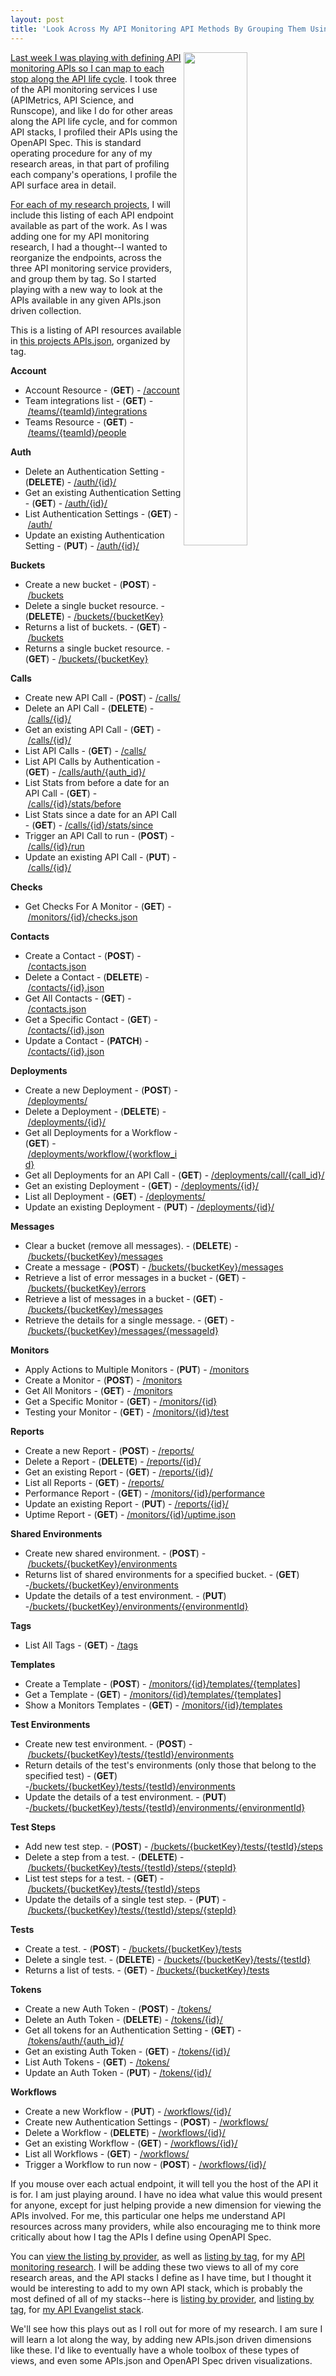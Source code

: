 ```yaml
---
layout: post
title: 'Look Across My API Monitoring API Methods By Grouping Them Using Tag'
---
```

<p><img src="http://kinlane-productions.s3.amazonaws.com/api-evangelist-site/blog/api-monitoring-tag-cloud.png" alt="" width="45%" align="right" /></p>
<p><a href="http://apievangelist.com/2015/12/16/defining-api-monitoring-apis-so-i-can-map-to-each-stop-along-the-api-life-cycle/">Last week I was playing with&nbsp;defining API monitoring APIs so I can map to each stop along the API life cycle</a>. I took three of the API monitoring services I use (APIMetrics, API Science, and Runscope), and like I do for other areas along the API life cycle, and for common API stacks, I profiled their APIs using the OpenAPI Spec. This is standard operating procedure for any of my research areas, in that part of profiling each company's operations, I profile the API surface area in detail.</p>
<p><a href="http://apievangelist.com/">For each of my research projects</a>, I will include this listing of each API endpoint available as part of the work. As I was adding one for my API monitoring research, I had a thought--I wanted to reorganize the endpoints, across the three API monitoring service providers, and group them by tag. So I started playing with a new way to look at the APIs available in any given APIs.json driven collection.</p>
<p>This is a listing of API resources available in&nbsp;<a href="http://monitoring.apievangelist.com/apis.json">this projects APIs.json</a>, organized by tag.</p>
<div id="jsonBrowser">
<p><strong>Account</strong></p>
<ul id="account">
<li>Account Resource - (<strong>GET</strong>) -&nbsp;<a title="api.runscope.com" href="http://monitoring.apievangelist.com/apisjson/bytag.html">/account</a></li>
<li>Team integrations list - (<strong>GET</strong>) -&nbsp;<a title="api.runscope.com" href="http://monitoring.apievangelist.com/apisjson/bytag.html">/teams/{teamId}/integrations</a></li>
<li>Teams Resource - (<strong>GET</strong>) -&nbsp;<a title="api.runscope.com" href="http://monitoring.apievangelist.com/apisjson/bytag.html">/teams/{teamId}/people</a></li>
</ul>
<p><strong>Auth</strong></p>
<ul id="auth">
<li>Delete an Authentication Setting - (<strong>DELETE</strong>) -&nbsp;<a title="client.apimetrics.io" href="http://monitoring.apievangelist.com/apisjson/bytag.html">/auth/{id}/</a></li>
<li>Get an existing Authentication Setting - (<strong>GET</strong>) -&nbsp;<a title="client.apimetrics.io" href="http://monitoring.apievangelist.com/apisjson/bytag.html">/auth/{id}/</a></li>
<li>List Authentication Settings - (<strong>GET</strong>) -&nbsp;<a title="client.apimetrics.io" href="http://monitoring.apievangelist.com/apisjson/bytag.html">/auth/</a></li>
<li>Update an existing Authentication Setting - (<strong>PUT</strong>) -&nbsp;<a title="client.apimetrics.io" href="http://monitoring.apievangelist.com/apisjson/bytag.html">/auth/{id}/</a></li>
</ul>
<p><strong>Buckets</strong></p>
<ul id="buckets">
<li>Create a new bucket - (<strong>POST</strong>) -&nbsp;<a title="api.runscope.com" href="http://monitoring.apievangelist.com/apisjson/bytag.html">/buckets</a></li>
<li>Delete a single bucket resource. - (<strong>DELETE</strong>) -&nbsp;<a title="api.runscope.com" href="http://monitoring.apievangelist.com/apisjson/bytag.html">/buckets/{bucketKey}</a></li>
<li>Returns a list of buckets. - (<strong>GET</strong>) -&nbsp;<a title="api.runscope.com" href="http://monitoring.apievangelist.com/apisjson/bytag.html">/buckets</a></li>
<li>Returns a single bucket resource. - (<strong>GET</strong>) -&nbsp;<a title="api.runscope.com" href="http://monitoring.apievangelist.com/apisjson/bytag.html">/buckets/{bucketKey}</a></li>
</ul>
<p><strong>Calls</strong></p>
<ul id="calls">
<li>Create new API Call - (<strong>POST</strong>) -&nbsp;<a title="client.apimetrics.io" href="http://monitoring.apievangelist.com/apisjson/bytag.html">/calls/</a></li>
<li>Delete an API Call - (<strong>DELETE</strong>) -&nbsp;<a title="client.apimetrics.io" href="http://monitoring.apievangelist.com/apisjson/bytag.html">/calls/{id}/</a></li>
<li>Get an existing API Call - (<strong>GET</strong>) -&nbsp;<a title="client.apimetrics.io" href="http://monitoring.apievangelist.com/apisjson/bytag.html">/calls/{id}/</a></li>
<li>List API Calls - (<strong>GET</strong>) -&nbsp;<a title="client.apimetrics.io" href="http://monitoring.apievangelist.com/apisjson/bytag.html">/calls/</a></li>
<li>List API Calls by Authentication - (<strong>GET</strong>) -&nbsp;<a title="client.apimetrics.io" href="http://monitoring.apievangelist.com/apisjson/bytag.html">/calls/auth/{auth_id}/</a></li>
<li>List Stats from before a date for an API Call - (<strong>GET</strong>) -&nbsp;<a title="client.apimetrics.io" href="http://monitoring.apievangelist.com/apisjson/bytag.html">/calls/{id}/stats/before</a></li>
<li>List Stats since a date for an API Call - (<strong>GET</strong>) -&nbsp;<a title="client.apimetrics.io" href="http://monitoring.apievangelist.com/apisjson/bytag.html">/calls/{id}/stats/since</a></li>
<li>Trigger an API Call to run - (<strong>POST</strong>) -&nbsp;<a title="client.apimetrics.io" href="http://monitoring.apievangelist.com/apisjson/bytag.html">/calls/{id}/run</a></li>
<li>Update an existing API Call - (<strong>PUT</strong>) -&nbsp;<a title="client.apimetrics.io" href="http://monitoring.apievangelist.com/apisjson/bytag.html">/calls/{id}/</a></li>
</ul>
<p><strong>Checks</strong></p>
<ul id="checks">
<li>Get Checks For A Monitor - (<strong>GET</strong>) -&nbsp;<a title="api.apiscience.com" href="http://monitoring.apievangelist.com/apisjson/bytag.html">/monitors/{id}/checks.json</a></li>
</ul>
<p><strong>Contacts</strong></p>
<ul id="contacts">
<li>Create a Contact - (<strong>POST</strong>) -&nbsp;<a title="api.apiscience.com" href="http://monitoring.apievangelist.com/apisjson/bytag.html">/contacts.json</a></li>
<li>Delete a Contact - (<strong>DELETE</strong>) -&nbsp;<a title="api.apiscience.com" href="http://monitoring.apievangelist.com/apisjson/bytag.html">/contacts/{id}.json</a></li>
<li>Get All Contacts - (<strong>GET</strong>) -&nbsp;<a title="api.apiscience.com" href="http://monitoring.apievangelist.com/apisjson/bytag.html">/contacts.json</a></li>
<li>Get a Specific Contact - (<strong>GET</strong>) -&nbsp;<a title="api.apiscience.com" href="http://monitoring.apievangelist.com/apisjson/bytag.html">/contacts/{id}.json</a></li>
<li>Update a Contact - (<strong>PATCH</strong>) -&nbsp;<a title="api.apiscience.com" href="http://monitoring.apievangelist.com/apisjson/bytag.html">/contacts/{id}.json</a></li>
</ul>
<p><strong>Deployments</strong></p>
<ul id="deployments">
<li>Create a new Deployment - (<strong>POST</strong>) -&nbsp;<a title="client.apimetrics.io" href="http://monitoring.apievangelist.com/apisjson/bytag.html">/deployments/</a></li>
<li>Delete a Deployment - (<strong>DELETE</strong>) -&nbsp;<a title="client.apimetrics.io" href="http://monitoring.apievangelist.com/apisjson/bytag.html">/deployments/{id}/</a></li>
<li>Get all Deployments for a Workflow - (<strong>GET</strong>) -&nbsp;<a title="client.apimetrics.io" href="http://monitoring.apievangelist.com/apisjson/bytag.html">/deployments/workflow/{workflow_id}</a></li>
<li>Get all Deployments for an API Call - (<strong>GET</strong>) -&nbsp;<a title="client.apimetrics.io" href="http://monitoring.apievangelist.com/apisjson/bytag.html">/deployments/call/{call_id}/</a></li>
<li>Get an existing Deployment - (<strong>GET</strong>) -&nbsp;<a title="client.apimetrics.io" href="http://monitoring.apievangelist.com/apisjson/bytag.html">/deployments/{id}/</a></li>
<li>List all Deployment - (<strong>GET</strong>) -&nbsp;<a title="client.apimetrics.io" href="http://monitoring.apievangelist.com/apisjson/bytag.html">/deployments/</a></li>
<li>Update an existing Deployment - (<strong>PUT</strong>) -&nbsp;<a title="client.apimetrics.io" href="http://monitoring.apievangelist.com/apisjson/bytag.html">/deployments/{id}/</a></li>
</ul>
<p><strong>Messages</strong></p>
<ul id="messages">
<li>Clear a bucket (remove all messages). - (<strong>DELETE</strong>) -&nbsp;<a title="api.runscope.com" href="http://monitoring.apievangelist.com/apisjson/bytag.html">/buckets/{bucketKey}/messages</a></li>
<li>Create a message - (<strong>POST</strong>) -&nbsp;<a title="api.runscope.com" href="http://monitoring.apievangelist.com/apisjson/bytag.html">/buckets/{bucketKey}/messages</a></li>
<li>Retrieve a list of error messages in a bucket - (<strong>GET</strong>) -&nbsp;<a title="api.runscope.com" href="http://monitoring.apievangelist.com/apisjson/bytag.html">/buckets/{bucketKey}/errors</a></li>
<li>Retrieve a list of messages in a bucket - (<strong>GET</strong>) -&nbsp;<a title="api.runscope.com" href="http://monitoring.apievangelist.com/apisjson/bytag.html">/buckets/{bucketKey}/messages</a></li>
<li>Retrieve the details for a single message. - (<strong>GET</strong>) -&nbsp;<a title="api.runscope.com" href="http://monitoring.apievangelist.com/apisjson/bytag.html">/buckets/{bucketKey}/messages/{messageId}</a></li>
</ul>
<p><strong>Monitors</strong></p>
<ul id="monitors">
<li>Apply Actions to Multiple Monitors - (<strong>PUT</strong>) -&nbsp;<a title="api.apiscience.com" href="http://monitoring.apievangelist.com/apisjson/bytag.html">/monitors</a></li>
<li>Create a Monitor - (<strong>POST</strong>) -&nbsp;<a title="api.apiscience.com" href="http://monitoring.apievangelist.com/apisjson/bytag.html">/monitors</a></li>
<li>Get All Monitors - (<strong>GET</strong>) -&nbsp;<a title="api.apiscience.com" href="http://monitoring.apievangelist.com/apisjson/bytag.html">/monitors</a></li>
<li>Get a Specific Monitor - (<strong>GET</strong>) -&nbsp;<a title="api.apiscience.com" href="http://monitoring.apievangelist.com/apisjson/bytag.html">/monitors/{id}</a></li>
<li>Testing your Monitor - (<strong>GET</strong>) -&nbsp;<a title="api.apiscience.com" href="http://monitoring.apievangelist.com/apisjson/bytag.html">/monitors/{id}/test</a></li>
</ul>
<p><strong>Reports</strong></p>
<ul id="reports">
<li>Create a new Report - (<strong>POST</strong>) -&nbsp;<a title="client.apimetrics.io" href="http://monitoring.apievangelist.com/apisjson/bytag.html">/reports/</a></li>
<li>Delete a Report - (<strong>DELETE</strong>) -&nbsp;<a title="client.apimetrics.io" href="http://monitoring.apievangelist.com/apisjson/bytag.html">/reports/{id}/</a></li>
<li>Get an existing Report - (<strong>GET</strong>) -&nbsp;<a title="client.apimetrics.io" href="http://monitoring.apievangelist.com/apisjson/bytag.html">/reports/{id}/</a></li>
<li>List all Reports - (<strong>GET</strong>) -&nbsp;<a title="client.apimetrics.io" href="http://monitoring.apievangelist.com/apisjson/bytag.html">/reports/</a></li>
<li>Performance Report - (<strong>GET</strong>) -&nbsp;<a title="api.apiscience.com" href="http://monitoring.apievangelist.com/apisjson/bytag.html">/monitors/{id}/performance</a></li>
<li>Update an existing Report - (<strong>PUT</strong>) -&nbsp;<a title="client.apimetrics.io" href="http://monitoring.apievangelist.com/apisjson/bytag.html">/reports/{id}/</a></li>
<li>Uptime Report - (<strong>GET</strong>) -&nbsp;<a title="api.apiscience.com" href="http://monitoring.apievangelist.com/apisjson/bytag.html">/monitors/{id}/uptime.json</a></li>
</ul>
<p><strong>Shared Environments</strong></p>
<ul id="shared-environments">
<li>Create new shared environment. - (<strong>POST</strong>) -&nbsp;<a title="api.runscope.com" href="http://monitoring.apievangelist.com/apisjson/bytag.html">/buckets/{bucketKey}/environments</a></li>
<li>Returns list of shared environments for a specified bucket. - (<strong>GET</strong>) -<a title="api.runscope.com" href="http://monitoring.apievangelist.com/apisjson/bytag.html">/buckets/{bucketKey}/environments</a></li>
<li>Update the details of a test environment. - (<strong>PUT</strong>) -<a title="api.runscope.com" href="http://monitoring.apievangelist.com/apisjson/bytag.html">/buckets/{bucketKey}/environments/{environmentId}</a></li>
</ul>
<p><strong>Tags</strong></p>
<ul id="tags">
<li>List All Tags - (<strong>GET</strong>) -&nbsp;<a title="api.apiscience.com" href="http://monitoring.apievangelist.com/apisjson/bytag.html">/tags</a></li>
</ul>
<p><strong>Templates</strong></p>
<ul id="templates">
<li>Create a Template - (<strong>POST</strong>) -&nbsp;<a title="api.apiscience.com" href="http://monitoring.apievangelist.com/apisjson/bytag.html">/monitors/{id}/templates/{templates]</a></li>
<li>Get a Template - (<strong>GET</strong>) -&nbsp;<a title="api.apiscience.com" href="http://monitoring.apievangelist.com/apisjson/bytag.html">/monitors/{id}/templates/{templates]</a></li>
<li>Show a Monitors Templates - (<strong>GET</strong>) -&nbsp;<a title="api.apiscience.com" href="http://monitoring.apievangelist.com/apisjson/bytag.html">/monitors/{id}/templates</a></li>
</ul>
<p><strong>Test Environments</strong></p>
<ul id="test-environments">
<li>Create new test environment. - (<strong>POST</strong>) -&nbsp;<a title="api.runscope.com" href="http://monitoring.apievangelist.com/apisjson/bytag.html">/buckets/{bucketKey}/tests/{testId}/environments</a></li>
<li>Return details of the test's environments (only those that belong to the specified test) - (<strong>GET</strong>) -<a title="api.runscope.com" href="http://monitoring.apievangelist.com/apisjson/bytag.html">/buckets/{bucketKey}/tests/{testId}/environments</a></li>
<li>Update the details of a test environment. - (<strong>PUT</strong>) -<a title="api.runscope.com" href="http://monitoring.apievangelist.com/apisjson/bytag.html">/buckets/{bucketKey}/tests/{testId}/environments/{environmentId}</a></li>
</ul>
<p><strong>Test Steps</strong></p>
<ul id="test-steps">
<li>Add new test step. - (<strong>POST</strong>) -&nbsp;<a title="api.runscope.com" href="http://monitoring.apievangelist.com/apisjson/bytag.html">/buckets/{bucketKey}/tests/{testId}/steps</a></li>
<li>Delete a step from a test. - (<strong>DELETE</strong>) -&nbsp;<a title="api.runscope.com" href="http://monitoring.apievangelist.com/apisjson/bytag.html">/buckets/{bucketKey}/tests/{testId}/steps/{stepId}</a></li>
<li>List test steps for a test. - (<strong>GET</strong>) -&nbsp;<a title="api.runscope.com" href="http://monitoring.apievangelist.com/apisjson/bytag.html">/buckets/{bucketKey}/tests/{testId}/steps</a></li>
<li>Update the details of a single test step. - (<strong>PUT</strong>) -&nbsp;<a title="api.runscope.com" href="http://monitoring.apievangelist.com/apisjson/bytag.html">/buckets/{bucketKey}/tests/{testId}/steps/{stepId}</a></li>
</ul>
<p><strong>Tests</strong></p>
<ul id="tests">
<li>Create a test. - (<strong>POST</strong>) -&nbsp;<a title="api.runscope.com" href="http://monitoring.apievangelist.com/apisjson/bytag.html">/buckets/{bucketKey}/tests</a></li>
<li>Delete a single test. - (<strong>DELETE</strong>) -&nbsp;<a title="api.runscope.com" href="http://monitoring.apievangelist.com/apisjson/bytag.html">/buckets/{bucketKey}/tests/{testId}</a></li>
<li>Returns a list of tests. - (<strong>GET</strong>) -&nbsp;<a title="api.runscope.com" href="http://monitoring.apievangelist.com/apisjson/bytag.html">/buckets/{bucketKey}/tests</a></li>
</ul>
<p><strong>Tokens</strong></p>
<ul id="tokens">
<li>Create a new Auth Token - (<strong>POST</strong>) -&nbsp;<a title="client.apimetrics.io" href="http://monitoring.apievangelist.com/apisjson/bytag.html">/tokens/</a></li>
<li>Delete an Auth Token - (<strong>DELETE</strong>) -&nbsp;<a title="client.apimetrics.io" href="http://monitoring.apievangelist.com/apisjson/bytag.html">/tokens/{id}/</a></li>
<li>Get all tokens for an Authentication Setting - (<strong>GET</strong>) -&nbsp;<a title="client.apimetrics.io" href="http://monitoring.apievangelist.com/apisjson/bytag.html">/tokens/auth/{auth_id}/</a></li>
<li>Get an existing Auth Token - (<strong>GET</strong>) -&nbsp;<a title="client.apimetrics.io" href="http://monitoring.apievangelist.com/apisjson/bytag.html">/tokens/{id}/</a></li>
<li>List Auth Tokens - (<strong>GET</strong>) -&nbsp;<a title="client.apimetrics.io" href="http://monitoring.apievangelist.com/apisjson/bytag.html">/tokens/</a></li>
<li>Update an Auth Token - (<strong>PUT</strong>) -&nbsp;<a title="client.apimetrics.io" href="http://monitoring.apievangelist.com/apisjson/bytag.html">/tokens/{id}/</a></li>
</ul>
<p><strong>Workflows</strong></p>
<ul id="workflows">
<li>Create a new Workflow - (<strong>PUT</strong>) -&nbsp;<a title="client.apimetrics.io" href="http://monitoring.apievangelist.com/apisjson/bytag.html">/workflows/{id}/</a></li>
<li>Create new Authentication Settings - (<strong>POST</strong>) -&nbsp;<a title="client.apimetrics.io" href="http://monitoring.apievangelist.com/apisjson/bytag.html">/workflows/</a></li>
<li>Delete a Workflow - (<strong>DELETE</strong>) -&nbsp;<a title="client.apimetrics.io" href="http://monitoring.apievangelist.com/apisjson/bytag.html">/workflows/{id}/</a></li>
<li>Get an existing Workflow - (<strong>GET</strong>) -&nbsp;<a title="client.apimetrics.io" href="http://monitoring.apievangelist.com/apisjson/bytag.html">/workflows/{id}/</a></li>
<li>List all Workflows - (<strong>GET</strong>) -&nbsp;<a title="client.apimetrics.io" href="http://monitoring.apievangelist.com/apisjson/bytag.html">/workflows/</a></li>
<li>Trigger a Workflow to run now - (<strong>POST</strong>) -&nbsp;<a title="client.apimetrics.io" href="http://monitoring.apievangelist.com/apisjson/bytag.html">/workflows/{id}/</a></li>
</ul>
</div>
<p>If you mouse over each actual endpoint, it will tell you the host of the API it is for. I am just playing around. I have no idea what value this would present for anyone, except for just helping provide a new dimension for viewing the APIs involved. For me, this particular one helps me understand API resources across many providers, while also encouraging me to think more critically about how I tag the APIs I define using OpenAPI Spec.</p>
<p>You can <a href="http://monitoring.apievangelist.com/apisjson/bycollection.html">view the listing by provider</a>, as well as <a href="http://monitoring.apievangelist.com/apisjson/bytag.html">listing by tag</a>, for my <a href="http://monitoring.apievangelist.com">API monitoring research</a>. I will be adding these two views to all of my core research areas, and the API stacks I define as I have time, but I thought it would be interesting to add to my own API stack, which is probably the most defined of all of my stacks--here is <a href="http://stack.apievangelist.com/apisjson/bycollection.html">listing by provider</a>, and <a href="http://stack.apievangelist.com/apisjson/bytag.html">listing by tag</a>, for <a href="http://stack.apievangelist.com/companies.html">my API Evangelist stack</a>.</p>
<p>We'll see how this plays out as I roll out for more of my research. I am sure I will learn a lot along the way, by adding new APIs.json driven dimensions like these. I'd like to eventually have a whole toolbox of these types of views, and even some APIs.json and OpenAPI Spec driven visualizations.</p>